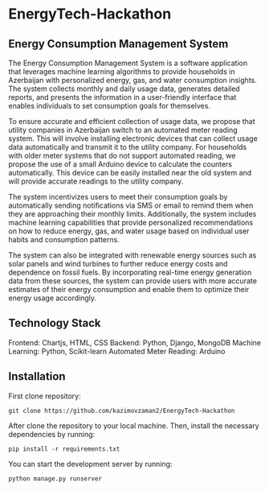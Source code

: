 # EnergyTech-Hackathon


## Energy Consumption Management System

The Energy Consumption Management System is a software application that leverages machine learning algorithms to provide households in Azerbaijan with personalized energy, gas, and water consumption insights. The system collects monthly and daily usage data, generates detailed reports, and presents the information in a user-friendly interface that enables individuals to set consumption goals for themselves.

To ensure accurate and efficient collection of usage data, we propose that utility companies in Azerbaijan switch to an automated meter reading system. This will involve installing electronic devices that can collect usage data automatically and transmit it to the utility company. For households with older meter systems that do not support automated reading, we propose the use of a small Arduino device to calculate the counters automatically. This device can be easily installed near the old system and will provide accurate readings to the utility company.

The system incentivizes users to meet their consumption goals by automatically sending notifications via SMS or email to remind them when they are approaching their monthly limits. Additionally, the system includes machine learning capabilities that provide personalized recommendations on how to reduce energy, gas, and water usage based on individual user habits and consumption patterns.

The system can also be integrated with renewable energy sources such as solar panels and wind turbines to further reduce energy costs and dependence on fossil fuels. By incorporating real-time energy generation data from these sources, the system can provide users with more accurate estimates of their energy consumption and enable them to optimize their energy usage accordingly.

## Technology Stack
Frontend: Chartjs, HTML, CSS
Backend: Python, Django, MongoDB
Machine Learning: Python, Scikit-learn
Automated Meter Reading: Arduino


## Installation

First clone repository:
```
git clone https://github.com/kazimovzaman2/EnergyTech-Hackathon
```

After clone the repository to your local machine. Then, install the necessary dependencies by running:
```
pip install -r requirements.txt
```


You can start the development server by running:
```
python manage.py runserver
```

